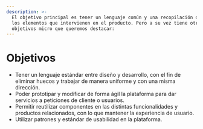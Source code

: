 ```yaml
---
description: >-
  El objetivo principal es tener un lenguaje común y una recopilación de todos
  los elementos que intervienen en el producto. Pero a su vez tiene otros
  objetivos micro que queremos destacar:
---
```


# Objetivos

* Tener un lenguaje estándar entre diseño y desarrollo, con el fin de eliminar huecos y trabajar de manera uniforme y con una misma dirección.
* Poder prototipar y modificar de forma ágil la plataforma para dar servicios a peticiones de cliente o usuarios. 
* Permitir reutilizar componentes en las distintas funcionalidades y productos relacionados, con lo que mantener la experiencia de usuario. 
* Utilizar patrones y estándar de usabilidad  en la plataforma.



